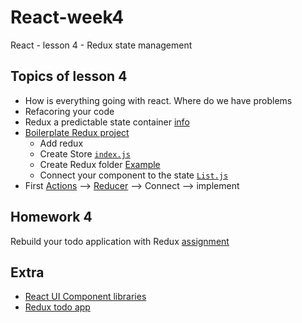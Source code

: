 # React-week4
React - lesson 4 - Redux state management 

## Topics of lesson 4

- How is everything going with react. Where do we have problems
- Refacoring your code
- Redux a predictable state container [info](https://redux.js.org/)
- [Boilerplate Redux project](https://github.com/HackYourFutureBelgium/React-week4/tree/master/lesson4/easy_redux/src) 
    - Add redux
    - Create Store [`index.js`](https://github.com/HackYourFutureBelgium/React-week4/blob/master/lesson4/easy_redux/src/index.js)
    - Create Redux folder [Example](https://github.com/HackYourFutureBelgium/React-week4/tree/master/lesson4/easy_redux/src/redux)
    - Connect your component to the state [`List.js`](https://github.com/HackYourFutureBelgium/React-week4/blob/master/lesson4/easy_redux/src/components/List.js)
- First [Actions](https://redux.js.org/basics/actions) --> [Reducer](https://redux.js.org/basics/reducers) --> Connect --> implement

## Homework 4

Rebuild your todo application with Redux [assignment](https://github.com/HackYourFutureBelgium/React-week4/tree/master/homework%204)

## Extra

- [React UI Component libraries](https://hackernoon.com/23-best-react-ui-component-libraries-and-frameworks-250a81b2ac42)
- [Redux todo app](https://redux.js.org/basics/exampletodolist)
